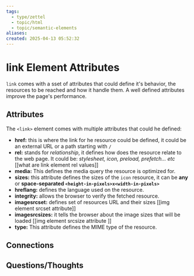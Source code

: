 ```yaml
---
tags:
  - type/zettel
  - topic/html
  - topic/semantic-elements
aliases: 
created: 2025-04-13 05:52:32
---
```

# link Element Attributes

`link` comes with a sset of attributes that could define it's behavior, the resources to be reached and how it handle them. A well defined attributes improve the page's performance.

## Attributes

The `<link>` element comes with multiple attributes that could he defined:

* **href:** this is where the link for he resource could be defined, it could be an external URL or a path starting with `/`
* **rel:** stands for *relationship*, it defines how does the resource relate to the web page. It could be: *stylesheet, icon, preload, prefetch... etc* [[what are link element rel values]]
* **media:** This defines the media query the resource is optimized for.
* **sizes:** this attribute defines the sizes of the `icon` resource, it can be **any** or **space-separated `<height-in-pixels>x<width-in-pixels>`**
* **hreflang:** defines the language used on the resource.
* **integrity:** allows the browser to verify the fetched resource.
* **imagesrcset:** defines set of resources URL and their sizes [[img element srcset attribute]]
* **imagesrcsizes:** it tells the browser about the image sizes that will be loaded [[img element srcsize attribute ]]
* **type:** This attribute defines the MIME type of the resource.

## Connections


## Questions/Thoughts